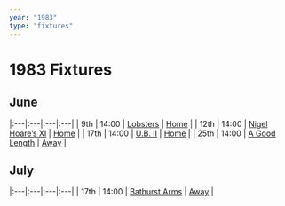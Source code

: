 ```yaml
---
year: "1983"
type: "fixtures"
---
```


# 1983 Fixtures

## June

|:---|:---|:---|:---|
| 9th | 14:00 | [Lobsters](1983/1983-lobsters) | [Home](https://goo.gl/maps/TKf5ZBWfggmbtMNt5) |
| 12th | 14:00 | [Nigel Hoare’s XI](1983/1983-nigel-hoares-xi) | [Home](https://goo.gl/maps/TKf5ZBWfggmbtMNt5) |
| 17th | 14:00 | [U.B. II](1983/1983-ub-11) | [Home](https://goo.gl/maps/TKf5ZBWfggmbtMNt5) |
| 25th | 14:00 | [A Good Length](1983/1983-a-good-length) | [Away](https://goo.gl/maps/JPC46TjnKbfMmNP47) |

## July

|:---|:---|:---|:---|
| 17th | 14:00 | [Bathurst Arms](1983/1983-bathurst-arms) | [Away](https://goo.gl/maps/HGNU7FAfNffetPu1A) |